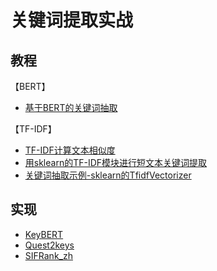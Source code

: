 # 关键词提取实战

## 教程

【BERT】
- [基于BERT的关键词抽取](https://www.heywhale.com/mw/project/5fe7457e5e24ed0030239a11)

【TF-IDF】
- [TF-IDF计算文本相似度](https://zhuanlan.zhihu.com/p/113017752)
- [用sklearn的TF-IDF模块进行短文本关键词提取](https://zhuanlan.zhihu.com/p/58474443)
- [关键词抽取示例-sklearn的TfidfVectorizer](https://zhuanlan.zhihu.com/p/67753695)

## 实现
- [KeyBERT](https://github.com/MaartenGr/KeyBERT)
- [Quest2keys](https://github.com/ArmandGiraud/quest2keys)
- [SIFRank_zh](https://github.com/sunyilgdx/SIFRank_zh)